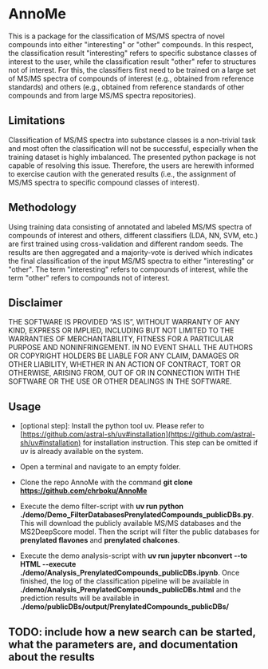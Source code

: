 # AnnoMe

This is a package for the classification of MS/MS spectra of novel compounds into either "interesting" or "other" compounds. In this respect, the classification result "interesting"  refers to specific substance classes of interest to the user, while the classification result "other" refer to structures not of interest. For this, the classifiers first need to be trained on a large set of MS/MS spectra of compounds of interest (e.g., obtained from reference standards) and others (e.g., obtained from reference standards of other compounds and from large MS/MS spectra repositories). 

## Limitations

Classification of MS/MS spectra into substance classes is a non-trivial task and most often the classification will not be successful, especially when the training dataset is highly imbalanced. The presented python package is not capable of resolving this issue. Therefore, the users are herewith informed to exercise caution with the generated results (i.e., the assignment of MS/MS spectra to specific compound classes of interest). 

## Methodology

Using training data consisting of annotated and labeled MS/MS spectra of compounds of interest and others, different classifiers (LDA, NN, SVM, etc.) are first trained using cross-validation and different random seeds. The results are then aggregated and a majority-vote is derived which indicates the final classification of the input MS/MS spectra to either "interesting" or "other". The term "interesting" refers to compounds of interest, while the term "other" refers to compounds not of interest. 

## Disclaimer

THE SOFTWARE IS PROVIDED “AS IS”, WITHOUT WARRANTY OF ANY KIND, EXPRESS OR IMPLIED, INCLUDING BUT NOT LIMITED TO THE WARRANTIES OF MERCHANTABILITY, FITNESS FOR A PARTICULAR PURPOSE AND NONINFRINGEMENT. IN NO EVENT SHALL THE AUTHORS OR COPYRIGHT HOLDERS BE LIABLE FOR ANY CLAIM, DAMAGES OR OTHER LIABILITY, WHETHER IN AN ACTION OF CONTRACT, TORT OR OTHERWISE, ARISING FROM, OUT OF OR IN CONNECTION WITH THE SOFTWARE OR THE USE OR OTHER DEALINGS IN THE SOFTWARE. 

## Usage

* [optional step]: Install the python tool uv. Please refer to [https://github.com/astral-sh/uv#installation](https://github.com/astral-sh/uv#installation) for installation instruction. This step can be omitted if uv is already available on the system. 

* Open a terminal and navigate to an empty folder. 

* Clone the repo AnnoMe with the command **git clone https://github.com/chrboku/AnnoMe**

* Execute the demo filter-script with **uv run python ./demo/Demo_FilterDatabasesPrenylatedCompounds_publicDBs.py**. This will download the publicly available MS/MS databases and the MS2DeepScore model. Then the script will filter the public databases for **prenylated flavones** and **prenylated chalcones**. 

* Execute the demo analysis-script with **uv run jupyter nbconvert --to HTML --execute ./demo/Analysis_PrenylatedCompounds_publicDBs.ipynb**. Once finished, the log of the classification pipeline will be available in **./demo/Analysis_PrenylatedCompounds_publicDBs.html** and the prediction results will be available in **./demo/publicDBs/output/PrenylatedCompounds_publicDBs/**

## TODO: include how a new search can be started, what the parameters are, and documentation about the results